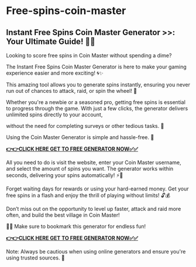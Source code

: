 # Free-spins-coin-master

## Instant Free Spins Coin Master Generator >>: Your Ultimate Guide! 🎰💥

Looking to score free spins in Coin Master without spending a dime? 

The Instant Free Spins Coin Master Generator is here to make your gaming experience easier and more exciting! 🌀✨

This amazing tool allows you to generate spins instantly, ensuring you never run out of chances to attack, raid, or spin the wheel! 🎡 

Whether you're a newbie or a seasoned pro, getting free spins is essential to progress through the game. With just a few clicks, the generator delivers unlimited spins directly to your account, 

without the need for completing surveys or other tedious tasks. 🎉

Using the Coin Master Generator is simple and hassle-free. 🚀 

[**👉👉CLICK HERE GET TO FREE GENERATOR NOW✅✅**](https://free24.raj-solution.com/free-spins-coin-master/)

All you need to do is visit the website, enter your Coin Master username, and select the amount of spins you want. The generator works within seconds, delivering your spins automatically! ⚡️💎

Forget waiting days for rewards or using your hard-earned money. Get your free spins in a flash and enjoy the thrill of playing without limits! 🔓💰

Don’t miss out on the opportunity to level up faster, attack and raid more often, and build the best village in Coin Master! 

🏰🌟 Make sure to bookmark this generator for endless fun!

[**👉👉CLICK HERE GET TO FREE GENERATOR NOW✅✅**](https://free24.raj-solution.com/free-spins-coin-master/)

Note: Always be cautious when using online generators and ensure you're using trusted sources. 🔐



